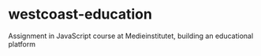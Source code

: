 # westcoast-education
Assignment in JavaScript course at Medieinstitutet, building an educational platform
